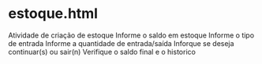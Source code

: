 # estoque.html
Atividade de criação de estoque
Informe o saldo em estoque
Informe o tipo de entrada
Informe a quantidade de entrada/saída
Inforque se deseja continuar(s) ou sair(n)
Verifique o saldo final e o historico

